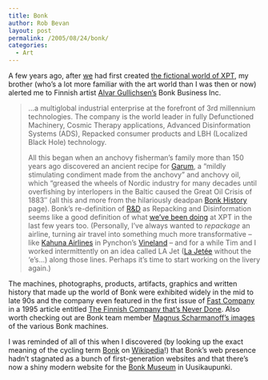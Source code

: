 ```yaml
---
title: Bonk
author: Rob Bevan
layout: post
permalink: /2005/08/24/bonk/
categories:
  - Art
---
```

A few years ago, after [we][1] had first created [the fictional world of XPT][2], my brother (who&#8217;s a lot more familiar with the art world than I was then or now) alerted me to Finnish artist [Alvar Gullichsen&#8217;s][3] Bonk Business Inc.  
> &#8230;a multiglobal industrial enterprise at the forefront of 3rd millennium technologies. The company is the world leader in fully Defunctioned Machinery, Cosmic Therapy applications, Advanced Disinformation Systems (ADS), Repacked consumer products and LBH (Localized Black Hole) technology.</p>
<span class="hilite">All</span> this began when an anchovy fisherman&#8217;s family more than 150 years ago discovered an ancient recipe for [Garum][4], a &#8220;mildly stimulating condiment made from the anchovy&#8221; and anchovy oil, which &#8220;greased the wheels of Nordic industry for many decades until overfishing by interlopers in the Baltic caused the Great Oil Crisis of 1883&#8243; (<span class="hilite">all</span> this and more from the hilariously deadpan [Bonk History][5] page). Bonk&#8217;s re-definition of [R&D][6] as Repacking and Disinformation seems like a good definition of what [we&#8217;ve been doing][7] at XPT in the last few years too. (Personally, I&#8217;ve always wanted to *repackage* an airline, turning air travel into something much more transformative &#8211; like [Kahuna Airlines][8] in Pynchon&#8217;s [Vineland][9] &#8211; and for a while Tim and I worked intermittently on an idea called LA Jet ([La Jet&eacute;e][10] without the &#8216;e&#8217;s&#8230;) along those lines. Perhaps it&#8217;s time to start working on the livery again.)

The machines, photographs, products, artifacts, graphics and written history that made up the world of Bonk were exhibited widely in the mid to late 90s and the company even featured in the first issue of [Fast Company][11] in a 1995 article entitled [The Finnish Company that&#8217;s Never Done][12]. Also worth checking out are Bonk team member [Magnus Scharmanoff&#8217;s images][13] of the various Bonk machines.

I was reminded of <span class="hilite">all</span> of this when I discovered (by looking up the exact meaning of the cycling term [Bonk][14] on [Wikipedia][15]!) that Bonk&#8217;s web presence hadn&#8217;t stagnated as a bunch of first-generation websites and that there&#8217;s now a shiny modern website for the [Bonk Museum][16] in Uusikaupunki.

 [1]: http://www.xpt.com/uk/about
 [2]: http://www.xpt.com
 [3]: http://www.anhava.com/exhibitions/gullichsen/cv.html
 [4]: http://asplund.arch.kth.se/~a96_osa/bonk/old_gar.html
 [5]: http://asplund.arch.kth.se/~a96_osa/bonk/history.html
 [6]: http://asplund.arch.kth.se/~a96_osa/bonk/r&d.html
 [7]: http://www.xpt.com/uk/category/work/entertainment/
 [8]: http://www.mindspring.com/~shadow88/chapter5.htm
 [9]: http://www.amazon.co.uk/exec/obidos/ASIN/0749391413/robbish-21
 [10]: http://en.wikipedia.org/wiki/La_Jetee
 [11]: http://www.fastcompany.com
 [12]: http://www.fastcompany.com/magazine/01/bonk.html
 [13]: http://www.scharmanoff.com/bonk01.html
 [14]: http://en.wikipedia.org/wiki/Bonk_%28condition%29
 [15]: http://en.wikipedia.org/wiki/Main_Page
 [16]: http://www.bonkcentre.fi/p0_eng.htm
